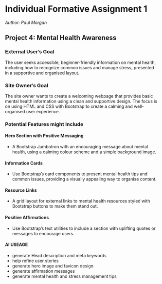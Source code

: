 # Individual Formative Assignment 1
*Author: Paul Morgan*

## Project 4: Mental Health Awareness

### External User’s Goal
The user seeks accessible, beginner-friendly information on mental health, including how to recognize common issues and manage stress, presented in a supportive and organised layout.

### Site Owner’s Goal
The site owner wants to create a welcoming webpage that provides basic mental health information using a clean and supportive design. The focus is on using HTML and CSS with Bootstrap to create a calming and well-organised user experience.

### Potential Features might Include
#### Hero Section with Positive Messaging 
- A Bootstrap Jumbotron with an encouraging message about mental health, using a calming colour scheme and a simple background image.
#### Information Cards
- Use Bootstrap’s card components to present mental health tips and common issues, providing a visually appealing way to organise content.
#### Resource Links
- A grid layout for external links to mental health resources styled with Bootstrap buttons to make them stand out.
#### Positive Affirmations
- Use Bootstrap’s text utilities to include a section with uplifting quotes or messages to encourage users.


 #### AI USEAGE 
 - generate Head description and meta keywords
 - help refine user stories
 - generate hero image and favicon design
 - generate affirmation messages
 - generate mental health and stress management tips
